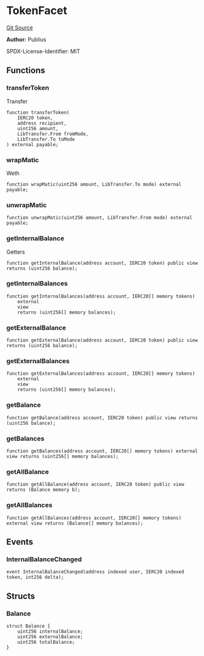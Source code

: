 # TokenFacet
[Git Source](https://github.com/KlimaDAO/klimadao-solidity/blob/0daf6561853dcea28093c3f0ddf1098de21c5de2/src/infinity/facets/TokenFacet.sol)

**Author:**
Publius

SPDX-License-Identifier: MIT


## Functions
### transferToken

Transfer


```solidity
function transferToken(
    IERC20 token,
    address recipient,
    uint256 amount,
    LibTransfer.From fromMode,
    LibTransfer.To toMode
) external payable;
```

### wrapMatic

Weth


```solidity
function wrapMatic(uint256 amount, LibTransfer.To mode) external payable;
```

### unwrapMatic


```solidity
function unwrapMatic(uint256 amount, LibTransfer.From mode) external payable;
```

### getInternalBalance

Getters


```solidity
function getInternalBalance(address account, IERC20 token) public view returns (uint256 balance);
```

### getInternalBalances


```solidity
function getInternalBalances(address account, IERC20[] memory tokens)
    external
    view
    returns (uint256[] memory balances);
```

### getExternalBalance


```solidity
function getExternalBalance(address account, IERC20 token) public view returns (uint256 balance);
```

### getExternalBalances


```solidity
function getExternalBalances(address account, IERC20[] memory tokens)
    external
    view
    returns (uint256[] memory balances);
```

### getBalance


```solidity
function getBalance(address account, IERC20 token) public view returns (uint256 balance);
```

### getBalances


```solidity
function getBalances(address account, IERC20[] memory tokens) external view returns (uint256[] memory balances);
```

### getAllBalance


```solidity
function getAllBalance(address account, IERC20 token) public view returns (Balance memory b);
```

### getAllBalances


```solidity
function getAllBalances(address account, IERC20[] memory tokens) external view returns (Balance[] memory balances);
```

## Events
### InternalBalanceChanged

```solidity
event InternalBalanceChanged(address indexed user, IERC20 indexed token, int256 delta);
```

## Structs
### Balance

```solidity
struct Balance {
    uint256 internalBalance;
    uint256 externalBalance;
    uint256 totalBalance;
}
```

